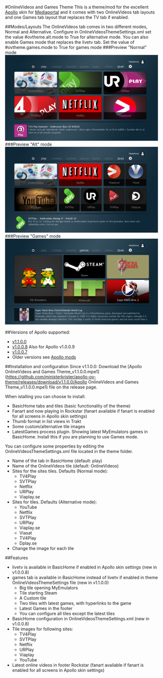 #OnlineVideos and Games Theme
This is a theme/mod for the excellent [Apollo](http://forum.team-mediaportal.com/forums/apollo.692/) skin for [Mediaportal](http://www.team-mediaportal.com/) and it comes with two OnlineVideos tab layouts and one Games tab layout that replaces the TV tab if enabled.

##Modes/Layouts
The OnlineVideos tab comes in two different modes, Normal and Alternative.
Configure in OnlineVideosThemeSettings.xml set the value #ovtheme.alt.mode to True for alternative mode.
You can also enable Games mode that replaces the livetv tab. Set the value of #ovtheme.games.mode to True for games mode
###Preview "Normal" mode
![Play BasicHome Preview](https://raw.githubusercontent.com/ministerkrister/apollo-ov-theme/master/OnlineVideos%20and%20Games%20Theme/Media/preview.png)
###Preview "Alt" mode
![Play BasicHome Preview](https://raw.githubusercontent.com/ministerkrister/apollo-ov-theme/master/OnlineVideos%20and%20Games%20Theme/Media/PreviewAlt.png)
###Preview "Games" mode
![Play BasicHome Preview](https://raw.githubusercontent.com/ministerkrister/apollo-ov-theme/master/OnlineVideos%20and%20Games%20Theme/Media/PreviewGames.png)

##Versions of Apollo supported:
* [v1.1.0.0](https://github.com/ministerkrister/apollo-ov-theme/releases/tag/v1.1.0.0)
* [v1.0.0.8](https://github.com/ministerkrister/apollo-ov-theme/releases/tag/v1.0.0.8.1) Also for Apollo v1.0.0.9
* [v1.0.0.7](https://github.com/ministerkrister/apollo-ov-theme/releases/tag/v1.0.0.7) 
* Older versions see [Apollo mods](http://forum.team-mediaportal.com/threads/mods.131153/) 

##Installation and configuration
Since v1.1.0.0: Download the [Apollo OnlineVideos and Games Theme_v1.1.0.0.mpe1](https://github.com/ministerkrister/apollo-ov-theme/releases/download/v1.1.0.0/Apollo OnlineVideos and Games Theme_v1.1.0.0.mpe1) file on the release page. 

When istalling you can choose to install:
* BasicHome tabs and tiles (basic functionality of the theme)
* Fanart and now playing in Rockstar (fanart available if fanart is enabled for all screens in Apollo skin settings)
* Thumb format in list views in Trakt 
* Some custom/alternative tile images
* LatestGames process plugin. Showing latest MyEmulators games in BasicHome. Install this if you are planning to use Games mode.

You can configure some properties by editing the OnlineVideosThemeSettings.xml file located in the theme folder.
* Name of the tab in BasicHome (default: play)
* Name of the OnlineVideos tile (default: OnlineVideos)
* Sites for the sites tiles. Defaults (Normal mode):
  * TV4Play
  * SVTPlay
  * Netflix
  * URPlay
  * Viaplay.se
* Sites for tiles. Defaults (Alternative mode):
  * YouTube
  * Netflix
  * SVTPlay
  * URPlay
  * Viaplay.se
  * Viasat
  * TV4Play
  * Dplay.se
* Change the image for each tile

##Features
* livetv is available in BasicHome if enabled in Apollo skin settings (new in v1.0.0.8)
* games tab is available in BasicHome instead of livetv if enabled in theme OnlineVideosThemeSettings file (new in v1.1.0.0)
  * Big tile opening MyEmulators
  * Tile starting Steam
  * A Custom tile
  * Two tiles with latest games, with hyperlinks to the game
  * Latest Games in the footer
  * You can configure all tiles except the latest tiles
* BasicHome configuration in OnlineVideosThemeSettings.xml (new in v1.0.0.8)
* Tile images for following sites:
  * TV4Play
  * SVTPlay
  * Netflix
  * URPlay
  * Viaplay
  * YouTube
* Latest online videos in footer
Rockstar (fanart available if fanart is enabled for all screens in Apollo skin settings)
